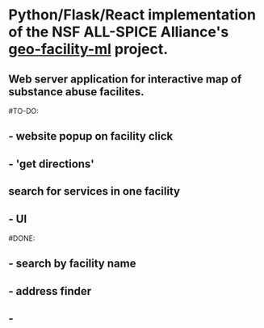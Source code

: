 # Python/Flask/React implementation of the NSF ALL-SPICE Alliance's [geo-facility-ml](https://github.com/NSF-ALL-SPICE-Alliance/geo-facility-ml) project.
## Web server application for interactive map of substance abuse facilites.
#TO-DO:
## - website popup on facility click
## - 'get directions'
## search for services in one facility
## - UI

#DONE:
## - search by facility name
## - address finder
## - 

